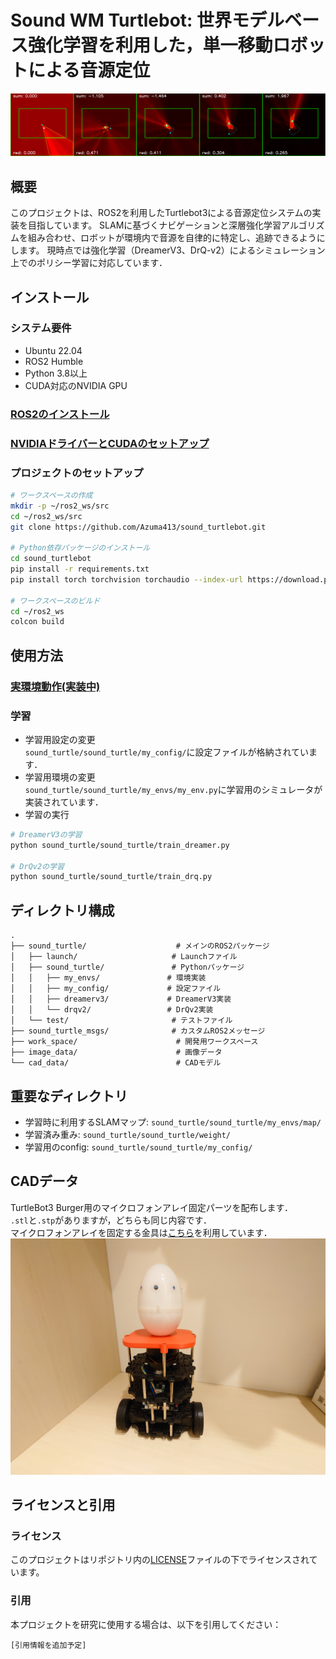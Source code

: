 # Sound WM Turtlebot: 世界モデルベース強化学習を利用した，単一移動ロボットによる音源定位
![image1](image_data/animation.png)

## 概要
このプロジェクトは、ROS2を利用したTurtlebot3による音源定位システムの実装を目指しています。
SLAMに基づくナビゲーションと深層強化学習アルゴリズムを組み合わせ、ロボットが環境内で音源を自律的に特定し、追跡できるようにします。
現時点では強化学習（DreamerV3、DrQ-v2）によるシミュレーション上でのポリシー学習に対応しています．

## インストール
### システム要件
- Ubuntu 22.04
- ROS2 Humble
- Python 3.8以上
- CUDA対応のNVIDIA GPU

### [ROS2のインストール](documents/ros2_setup.md)

### [NVIDIAドライバーとCUDAのセットアップ](documents/cuda_setup.md)

### プロジェクトのセットアップ
```bash
# ワークスペースの作成
mkdir -p ~/ros2_ws/src
cd ~/ros2_ws/src
git clone https://github.com/Azuma413/sound_turtlebot.git

# Python依存パッケージのインストール
cd sound_turtlebot
pip install -r requirements.txt
pip install torch torchvision torchaudio --index-url https://download.pytorch.org/whl/cu124

# ワークスペースのビルド
cd ~/ros2_ws
colcon build
```

## 使用方法

### [実環境動作(実装中)](documents/ros_use.md)

### 学習
- 学習用設定の変更\
`sound_turtle/sound_turtle/my_config/`に設定ファイルが格納されています．
- 学習用環境の変更\
`sound_turtle/sound_turtle/my_envs/my_env.py`に学習用のシミュレータが実装されています．
- 学習の実行
```bash
# DreamerV3の学習  
python sound_turtle/sound_turtle/train_dreamer.py  

# DrQv2の学習  
python sound_turtle/sound_turtle/train_drq.py  
```

## ディレクトリ構成
```
.  
├── sound_turtle/                    # メインのROS2パッケージ  
│   ├── launch/                     # Launchファイル  
│   ├── sound_turtle/               # Pythonパッケージ  
│   │   ├── my_envs/               # 環境実装  
│   │   ├── my_config/             # 設定ファイル  
│   │   ├── dreamerv3/             # DreamerV3実装  
│   │   └── drqv2/                 # DrQv2実装  
│   └── test/                       # テストファイル  
├── sound_turtle_msgs/              # カスタムROS2メッセージ  
├── work_space/                      # 開発用ワークスペース  
├── image_data/                      # 画像データ  
└── cad_data/                        # CADモデル  
```

## 重要なディレクトリ
- 学習時に利用するSLAMマップ: `sound_turtle/sound_turtle/my_envs/map/`
- 学習済み重み: `sound_turtle/sound_turtle/weight/`
- 学習用のconfig: `sound_turtle/sound_turtle/my_config/`

## CADデータ
TurtleBot3 Burger用のマイクロフォンアレイ固定パーツを配布します．\
`.stl`と`.stp`がありますが，どちらも同じ内容です．\
マイクロフォンアレイを固定する金具は[こちら](https://www.amazon.co.jp/dp/B07QKTVSPQ?ref=ppx_yo2ov_dt_b_fed_asin_title)を利用しています．
![image1](image_data/robot.JPG)

## ライセンスと引用

### ライセンス
このプロジェクトはリポジトリ内の[LICENSE](LICENSE)ファイルの下でライセンスされています。

### 引用
本プロジェクトを研究に使用する場合は、以下を引用してください：
```
[引用情報を追加予定]
```